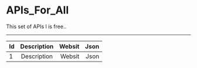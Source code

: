 # APIs_For_All
This set of APIs l is free..

-----
| Id |Description | Websit |Json|
|:---|   :---:     |  ---:  |---:|
|  1 |   Description    | Websit     | Json |


